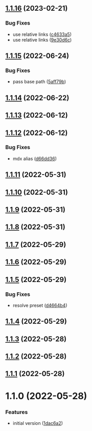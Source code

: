 ## [1.1.16](https://github.com/softwaregroup-bg/ut-help/compare/v1.1.15...v1.1.16) (2023-02-21)


### Bug Fixes

* use relative links ([c4633a5](https://github.com/softwaregroup-bg/ut-help/commit/c4633a5cfb0bd506a5605e057f477f8f9c8b9d72))
* use relative links ([9e30d6c](https://github.com/softwaregroup-bg/ut-help/commit/9e30d6c59527881f1338030157dea221f690ef5f))



## [1.1.15](https://github.com/softwaregroup-bg/ut-help/compare/v1.1.14...v1.1.15) (2022-06-24)


### Bug Fixes

* pass base path ([5aff79b](https://github.com/softwaregroup-bg/ut-help/commit/5aff79b43f52a4c14c21d7318fe2bdce1c322705))



## [1.1.14](https://github.com/softwaregroup-bg/ut-help/compare/v1.1.13...v1.1.14) (2022-06-22)



## [1.1.13](https://github.com/softwaregroup-bg/ut-help/compare/v1.1.12...v1.1.13) (2022-06-12)



## [1.1.12](https://github.com/softwaregroup-bg/ut-help/compare/v1.1.11...v1.1.12) (2022-06-12)


### Bug Fixes

* mdx alias ([d66dd36](https://github.com/softwaregroup-bg/ut-help/commit/d66dd36f0bd3b5ae9ea7cec2575749815cddf8dc))



## [1.1.11](https://github.com/softwaregroup-bg/ut-help/compare/v1.1.10...v1.1.11) (2022-05-31)



## [1.1.10](https://github.com/softwaregroup-bg/ut-help/compare/v1.1.9...v1.1.10) (2022-05-31)



## [1.1.9](https://github.com/softwaregroup-bg/ut-help/compare/v1.1.8...v1.1.9) (2022-05-31)



## [1.1.8](https://github.com/softwaregroup-bg/ut-help/compare/v1.1.7...v1.1.8) (2022-05-31)



## [1.1.7](https://github.com/softwaregroup-bg/ut-help/compare/v1.1.6...v1.1.7) (2022-05-29)



## [1.1.6](https://github.com/softwaregroup-bg/ut-help/compare/v1.1.5...v1.1.6) (2022-05-29)



## [1.1.5](https://github.com/softwaregroup-bg/ut-help/compare/v1.1.4...v1.1.5) (2022-05-29)


### Bug Fixes

* resolve preset ([d4664b4](https://github.com/softwaregroup-bg/ut-help/commit/d4664b4d8fcb91ca23b8389bf0b62329511bf7cd))



## [1.1.4](https://github.com/softwaregroup-bg/ut-help/compare/v1.1.3...v1.1.4) (2022-05-29)



## [1.1.3](https://github.com/softwaregroup-bg/ut-help/compare/v1.1.2...v1.1.3) (2022-05-28)



## [1.1.2](https://github.com/softwaregroup-bg/ut-help/compare/v1.1.1...v1.1.2) (2022-05-28)



## [1.1.1](https://github.com/softwaregroup-bg/ut-help/compare/v1.1.0...v1.1.1) (2022-05-28)



# 1.1.0 (2022-05-28)


### Features

* initial version ([1dac6a2](https://github.com/softwaregroup-bg/ut-help/commit/1dac6a2744cb5c6fc49965ab0973c3183d3df099))



